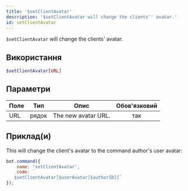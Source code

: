 ```yaml
---
title: '$setClientAvatar'
description: '$setClientAvatar will change the clients'' avatar.'
id: setClientAvatar
---
```


`$setClientAvatar` will change the clients' avatar.

## Використання

```php
$setClientAvatar[URL]
```

## Параметри

| Поле | Тип   | Опис                | Обов'язковий |
| ---- | ----- | ------------------- |:------------:|
| URL  | рядок | The new avatar URL. |     так      |

## Приклад(и)

This will change the client's avatar to the command author's user avatar:

```javascript
bot.command({
    name: 'setClientAvatar',
    code: `
   $setClientAvatar[$userAvatar[$authorID]]`
});
```